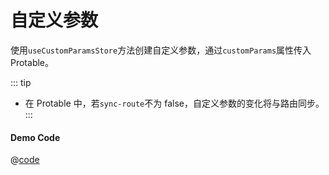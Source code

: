 # 自定义参数

使用`useCustomParamsStore`方法创建自定义参数，通过`customParams`属性传入 Protable。

::: tip

- 在 Protable 中，若`sync-route`不为 false，自定义参数的变化将与路由同步。  
  :::

<CustomParamsDemo />

#### Demo Code

@[code](../demo-components/CustomParamsDemo.vue)

